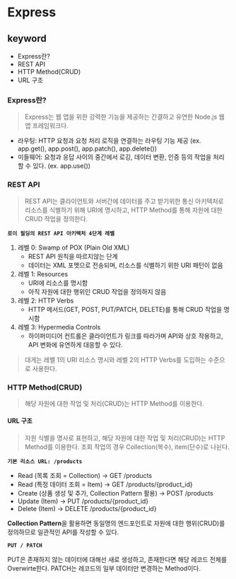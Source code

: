 # Express

## keyword

- Express란?
- REST API
- HTTP Method(CRUD)
- URL 구조

### Express란?

> Express는 웹 앱을 위한 강력한 기능을 제공하는 간결하고 유연한 Node.js 웹 앱 프레임워크다.

- 라우팅: HTTP 요청과 요청 처리 로직을 연결하는 라우팅 기능 제공 (ex. app.get(), app.post(), app.patch(), app.delete())
- 미들웨어: 요청과 응답 사이의 중간에서 로깅, 데이터 변환, 인증 등의 작업을 처리할 수 있다. (ex. app.use())

### REST API

> REST API는 클라이언트와 서버간에 데이터를 주고 받기위한 통신 아키텍처로 리소스를 식별하기 위해 URI에 명시하고, HTTP Method를 통해 자원에 대한 CRUD 작업을 정의한다.

**`로이 필딩의 REST API 아키텍처 4단계 레벨`**

1. 레벨 0: Swamp of POX (Plain Old XML)
   - REST API 원칙을 따르지않는 단계
   - 데이터는 XML 포멧으로 전송되며, 리소스를 식별하기 위한 URI 패턴이 없음
2. 레벨 1: Resources
   - URI에 리소스를 명시함
   - 아직 자원에 대한 행위인 CRUD 작업을 정의하지 않음
3. 레벨 2: HTTP Verbs
   - HTTP 메서드(GET, POST, PUT/PATCH, DELETE)를 통해 CRUD 작업을 명시함
4. 레벨 3: Hypermedia Controls
   - 하이퍼미디어 컨트롤은 클라이언트가 링크를 따라가며 API와 상호 작용하고, API 변화에 유연하게 대응할 수 있다.

> 대게는 레벨 1의 URI 리소스 명시와 레벨 2의 HTTP Verbs를 도입하는 수준으로 사용한다.

### HTTP Method(CRUD)

> 해당 자원에 대한 작업 및 처리(CRUD)는 HTTP Method를 이용한다.

#### URL 구조

> 자원 식별을 명사로 표현하고, 해당 자원에 대한 작업 및 처리(CRUD)는 HTTP Method를 이용한다.
> 조회 작업의 경우 Collection(복수), item(단수)로 나뉜다.

**`기본 리소스 URL: /products`**

- Read (목록 조회 = Collection) -> GET /products  
- Read (특정 데이터 조회 = Item) -> GET /products/{product_id}  
- Create (상품 생성 및 추가, Collection Pattern 활용) -> POST /products  
- Update (Item) -> PUT /products/{product_id}  
- Delete (Item) -> DELETE /products/{product_id}  

**Collection Pattern**을 활용하면 동일명의 엔드포인트로 자원에 대한 행위(CRUD)를 정의하므로 일관적인 API를 작성할 수 있다.

**`PUT / PATCH`**  

PUT은 존재하지 않는 데이터에 대해선 새로 생성하고, 존재한다면 해당 레코드 전체를 Overwirte한다.
PATCH는 레코드의 일부 데이터만 변경하는 Method이다.
